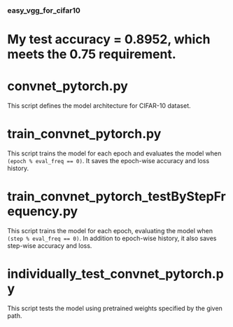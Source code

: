 ### easy_vgg_for_cifar10
# My test accuracy = 0.8952, which meets the 0.75 requirement.

# convnet_pytorch.py
This script defines the model architecture for CIFAR-10 dataset.

# train_convnet_pytorch.py
This script trains the model for each epoch and evaluates the model when `(epoch % eval_freq == 0)`. It saves the epoch-wise accuracy and loss history.

# train_convnet_pytorch_testByStepFrequency.py
This script trains the model for each epoch, evaluating the model when `(step % eval_freq == 0)`. In addition to epoch-wise history, it also saves step-wise accuracy and loss.

# individually_test_convnet_pytorch.py
This script tests the model using pretrained weights specified by the given path.
